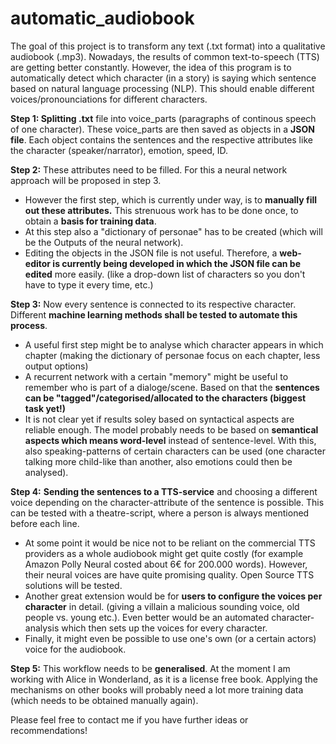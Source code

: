 # automatic_audiobook
The goal of this project is to transform any text (.txt format) into a qualitative audiobook (.mp3). Nowadays, the results of common text-to-speech (TTS) are getting better constantly. However, the idea of this program is to automatically detect which character (in a story) is saying which sentence based on natural language processing (NLP). This should enable different voices/pronounciations for different characters.

**Step 1: Splitting .txt** file into voice_parts (paragraphs of continous speech of one character). These voice_parts are then saved as objects in a **JSON file**. Each object contains the sentences and the respective attributes like the character (speaker/narrator), emotion, speed, ID.


**Step 2:** These attributes need to be filled. For this a neural network approach will be proposed in step 3.
- However the first step, which is currently under way, is to **manually fill out these attributes.** This strenuous work has to be done once, to obtain a **basis for training data**.
- At this step also a "dictionary of personae" has to be created (which will be the Outputs of the neural network).
- Editing the objects in the JSON file is not useful. Therefore, a **web-editor is currently being developed in which the JSON file can be edited** more easily. (like a drop-down list of characters so you don't have to type it every time, etc.)


**Step 3:** Now every sentence is connected to its respective character. Different **machine learning methods shall be tested to automate this process**.
- A useful first step might be to analyse which character appears in which chapter (making the dictionary of personae focus on each chapter, less output options)
- A recurrent network with a certain "memory" might be useful to remember who is part of a dialoge/scene. Based on that the **sentences can be "tagged"/categorised/allocated to the characters (biggest task yet!)**
- It is not clear yet if results soley based on syntactical aspects are reliable enough. The model probably needs to be based on **semantical aspects which means word-level** instead of sentence-level. With this, also speaking-patterns of certain characters can be used (one character talking more child-like than another, also emotions could then be analysed).


**Step 4:** **Sending the sentences to a TTS-service** and choosing a different voice depending on the character-attribute of the sentence is possible. This can be tested with a theatre-script, where a person is always mentioned before each line.
- At some point it would be nice not to be reliant on the commercial TTS providers as a whole audiobook might get quite costly (for example Amazon Polly Neural costed about 6€ for 200.000 words). However, their neural voices are have quite promising quality. Open Source TTS solutions will be tested.
- Another great extension would be for **users to configure the voices per character** in detail. (giving a villain a malicious sounding voice, old people vs. young etc.). Even better would be an automated character-analysis which then sets up the voices for every character.
- Finally, it might even be possible to use one's own (or a certain actors) voice for the audiobook.


**Step 5:** This workflow needs to be **generalised**. At the moment I am working with Alice in Wonderland, as it is a license free book. Applying the mechanisms on other books will probably need a lot more training data (which needs to be obtained manually again). 


Please feel free to contact me if you have further ideas or recommendations!
